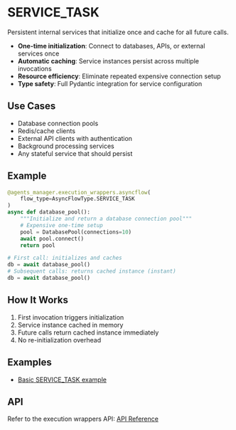 # SERVICE_TASK

Persistent internal services that initialize once and cache for all future calls.

- **One-time initialization**: Connect to databases, APIs, or external services once
- **Automatic caching**: Service instances persist across multiple invocations
- **Resource efficiency**: Eliminate repeated expensive connection setup
- **Type safety**: Full Pydantic integration for service configuration

## Use Cases

- Database connection pools
- Redis/cache clients
- External API clients with authentication
- Background processing services
- Any stateful service that should persist

## Example
```python
@agents_manager.execution_wrappers.asyncflow(
    flow_type=AsyncFlowType.SERVICE_TASK
)
async def database_pool():
    """Initialize and return a database connection pool"""
    # Expensive one-time setup
    pool = DatabasePool(connections=10)
    await pool.connect()
    return pool

# First call: initializes and caches
db = await database_pool()
# Subsequent calls: returns cached instance (instant)
db = await database_pool()
```

## How It Works

1. First invocation triggers initialization
2. Service instance cached in memory
3. Future calls return cached instance immediately
4. No re-initialization overhead

## Examples

- [Basic SERVICE_TASK example](https://github.com/stride-research/flowgentic/blob/main/examples/langgraph-integration/06-service-task-example.py)

## API

Refer to the execution wrappers API: [API Reference](../../api/flowgentic/langGraph/execution_wrappers/)